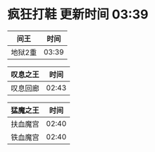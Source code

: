 # 疯狂打鞋 更新时间 03:39

| 间王   | 时间    |
|--------|-------|
| 地狱2重 | 03:39 |

| 叹息之王   | 时间    |
|--------|-------|
| 叹息回廊 | 02:43 |

| 猛魔之王   | 时间    |
|--------|-------|
| 扶血魔宫 | 02:40 |
| 铁血魔宫 | 02:40 |